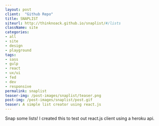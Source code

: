 ```yaml
---
layout: post
client:  "Github Repo"
title: SNAPLIST
siteurl: http://thinknoack.github.io/snaplist/#/lists
className: site
categories:
- all
- site
- design
- playground
tags:
- sass
- gulp
- react
- ux/ui
- fed
- dev
- responsive
permalink: snaplist
teaser-img: /post-images/snaplist/teaser.png
post-img: /post-images/snaplist/post.gif
teaser: A simple list creator using react.js
---
```

Snap some lists! I created this to test out react.js client using a heroku api.